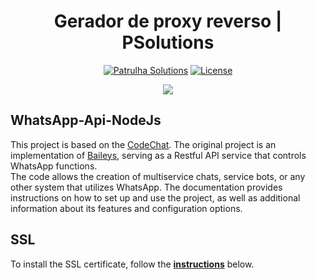 <h1 align="center">Gerador de proxy reverso | PSolutions</h1>

<div align="center">

[![Patrulha Solutions](https://img.shields.io/badge/site-psolutions-orange)](https://patrulhasolutions.com.br/) 
[![License](https://img.shields.io/badge/license-GPL--3.0-orange)](./LICENSE)


</div>
  
<div align="center"><img src="https://patrulhasolutions.com.br/wp-content/uploads/2022/04/cropped-logo-1.png"></div>

## WhatsApp-Api-NodeJs

This project is based on the [CodeChat](https://github.com/code-chat-br/whatsapp-api). The original project is an implementation of [Baileys](https://github.com/WhiskeySockets/Baileys), serving as a Restful API service that controls WhatsApp functions.</br> 
The code allows the creation of multiservice chats, service bots, or any other system that utilizes WhatsApp. The documentation provides instructions on how to set up and use the project, as well as additional information about its features and configuration options.

## SSL

To install the SSL certificate, follow the **[instructions](https://certbot.eff.org/instructions?ws=other&os=ubuntufocal)** below.

